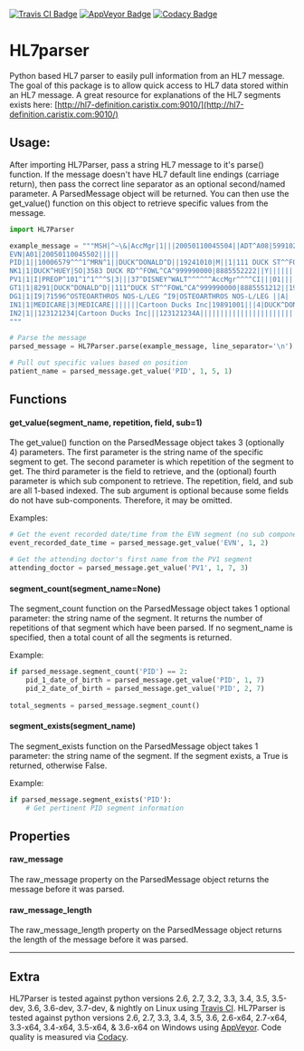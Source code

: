 [![Travis CI Badge](https://travis-ci.org/douglasdoughty/HL7Parser.svg?branch=master)](https://travis-ci.org/douglasdoughty/HL7Parser)
[![AppVeyor Badge](https://ci.appveyor.com/api/projects/status/4fc4mjuu2u414d6o/branch/master?svg=true)](https://ci.appveyor.com/project/douglasdoughty/hl7parser/branch/master)
[![Codacy Badge](https://api.codacy.com/project/badge/Grade/217ef68c47094143bd49ee14a6b65097)](https://www.codacy.com/app/douglasdoughty/HL7Parser?utm_source=github.com&amp;utm_medium=referral&amp;utm_content=douglasdoughty/HL7Parser&amp;utm_campaign=Badge_Grade)

# HL7parser
Python based HL7 parser to easily pull information from an HL7 message.  The goal of this package is to allow quick access to
HL7 data stored within an HL7 message.  A great resource for explanations of the HL7 segments exists here: [http://hl7-definition.caristix.com:9010/](http://hl7-definition.caristix.com:9010/)

## Usage:
After importing HL7Parser, pass a string HL7 message to it's parse() function. If the message doesn't have HL7 default
line endings (carriage return), then pass the correct line separator as an optional second/named parameter. A
ParsedMessage object will be returned.  You can then use the get_value() function on this object to retrieve
specific values from the message.

```python
import HL7Parser

example_message = """MSH|^~\&|AccMgr|1|||20050110045504||ADT^A08|599102|P|2.3|||
EVN|A01|20050110045502|||||
PID|1||10006579^^^1^MRN^1||DUCK^DONALD^D||19241010|M||1|111 DUCK ST^^FOWL^CA^999990000^^M|1|8885551212|8885551212|1|2||40007716^^^AccMgr^VN^1|123121234|||||||||||NO
NK1|1|DUCK^HUEY|SO|3583 DUCK RD^^FOWL^CA^999990000|8885552222||Y||||||||||||||
PV1|1|I|PREOP^101^1^1^^^S|3|||37^DISNEY^WALT^^^^^^AccMgr^^^^CI|||01||||1|||37^DISNEY^WALT^^^^^^AccMgr^^^^CI|2|40007716^^^AccMgr^VN|4|||||||||||||||||||1||G|||20050110045253||||||
GT1|1|8291|DUCK^DONALD^D||111^DUCK ST^^FOWL^CA^999990000|8885551212||19241010|M||1|123121234||||#Cartoon Ducks Inc|111^DUCK ST^^FOWL^CA^999990000|8885551212||PT|
DG1|1|I9|71596^OSTEOARTHROS NOS-L/LEG ^I9|OSTEOARTHROS NOS-L/LEG ||A|
IN1|1|MEDICARE|3|MEDICARE|||||||Cartoon Ducks Inc|19891001|||4|DUCK^DONALD^D|1|19241010|111^DUCK ST^^FOWL^CA^999990000|||||||||||||||||123121234A||||||PT|M|111 DUCK ST^^FOWL^CA^999990000|||||8291
IN2|1||123121234|Cartoon Ducks Inc|||123121234A|||||||||||||||||||||||||||||||||||||||||||||||||||||||||8885551212"
"""

# Parse the message
parsed_message = HL7Parser.parse(example_message, line_separator='\n')

# Pull out specific values based on position
patient_name = parsed_message.get_value('PID', 1, 5, 1)
```

## Functions
#### get_value(segment_name, repetition, field, sub=1)
The get_value() function on the ParsedMessage object takes 3 (optionally 4) parameters. The first parameter is the
string name of the specific segment to get.  The second parameter is which repetition of the segment to get. The third
parameter is the field to retrieve, and the (optional) fourth parameter is which sub component to retrieve. The
repetition, field, and sub are all 1-based indexed. The sub argument is optional because some fields do not have
sub-components.  Therefore, it may be omitted.

Examples:
```python
# Get the event recorded date/time from the EVN segment (no sub components)
event_recorded_date_time = parsed_message.get_value('EVN', 1, 2)

# Get the attending doctor's first name from the PV1 segment
attending_doctor = parsed_message.get_value('PV1', 1, 7, 3)

```

#### segment_count(segment_name=None)
The segment_count function on the ParsedMessage object takes 1 optional parameter: the string name of the segment.
It returns the number of repetitions of that segment which have been parsed.  If no segment_name is specified, then a
total count of all the segments is returned.

Example:
```python
if parsed_message.segment_count('PID') == 2:
    pid_1_date_of_birth = parsed_message.get_value('PID', 1, 7)
    pid_2_date_of_birth = parsed_message.get_value('PID', 2, 7)
   
total_segments = parsed_message.segment_count()

```

#### segment_exists(segment_name)
The segment_exists function on the ParsedMessage object takes 1 parameter: the string name of the segment.  If the
segment exists, a True is returned, otherwise False.

Example:
```python
if parsed_message.segment_exists('PID'):
    # Get pertinent PID segment information
```

## Properties

#### raw_message
The raw_message property on the ParsedMessage object returns the message before it was parsed.

#### raw_message_length
The raw_message_length property on the ParsedMessage object returns the length of the message before it was parsed.

---
## Extra
HL7Parser is tested against python versions 2.6, 2.7, 3.2, 3.3, 3.4, 3.5, 3.5-dev, 3.6, 3.6-dev, 3.7-dev, &amp; nightly
on Linux using [Travis CI](https://travis-ci.org/).  HL7Parser is tested against python versions 2.6, 2.7, 3.3,
3.4, 3.5, 3.6, 2.6-x64, 2.7-x64, 3.3-x64, 3.4-x64, 3.5-x64, &amp; 3.6-x64 on Windows using
[AppVeyor](https://www.appveyor.com/).  Code quality is measured via [Codacy](https://www.codacy.com).